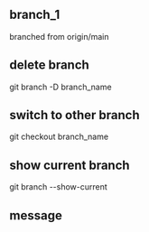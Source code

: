 ## branch_1

branched from origin/main

## delete branch

git branch -D branch_name

## switch to other branch

git checkout branch_name

## show current branch

git branch --show-current

## message
